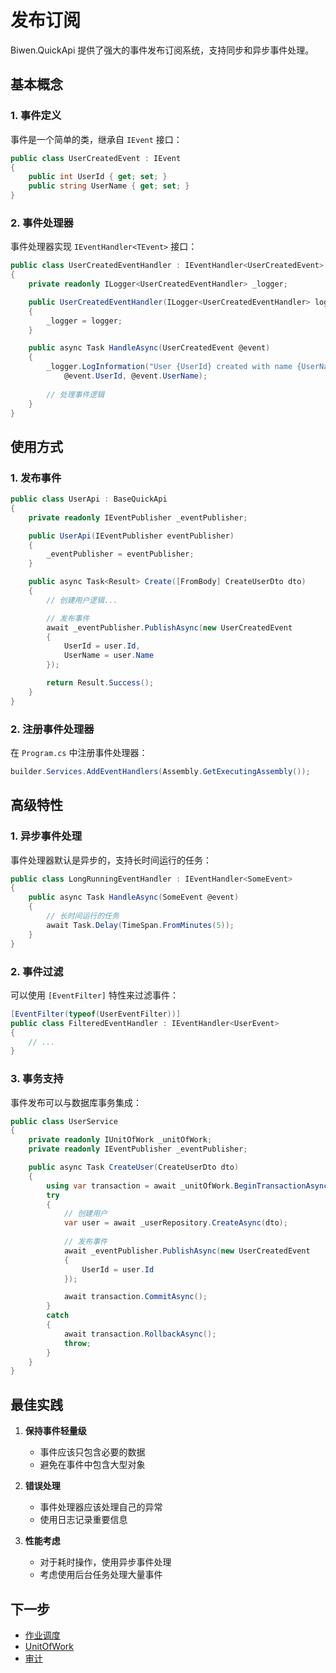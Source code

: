 # 发布订阅

Biwen.QuickApi 提供了强大的事件发布订阅系统，支持同步和异步事件处理。

## 基本概念

### 1. 事件定义

事件是一个简单的类，继承自 `IEvent` 接口：

```csharp
public class UserCreatedEvent : IEvent
{
    public int UserId { get; set; }
    public string UserName { get; set; }
}
```

### 2. 事件处理器

事件处理器实现 `IEventHandler<TEvent>` 接口：

```csharp
public class UserCreatedEventHandler : IEventHandler<UserCreatedEvent>
{
    private readonly ILogger<UserCreatedEventHandler> _logger;

    public UserCreatedEventHandler(ILogger<UserCreatedEventHandler> logger)
    {
        _logger = logger;
    }

    public async Task HandleAsync(UserCreatedEvent @event)
    {
        _logger.LogInformation("User {UserId} created with name {UserName}", 
            @event.UserId, @event.UserName);
        
        // 处理事件逻辑
    }
}
```

## 使用方式

### 1. 发布事件

```csharp
public class UserApi : BaseQuickApi
{
    private readonly IEventPublisher _eventPublisher;

    public UserApi(IEventPublisher eventPublisher)
    {
        _eventPublisher = eventPublisher;
    }

    public async Task<Result> Create([FromBody] CreateUserDto dto)
    {
        // 创建用户逻辑...

        // 发布事件
        await _eventPublisher.PublishAsync(new UserCreatedEvent
        {
            UserId = user.Id,
            UserName = user.Name
        });

        return Result.Success();
    }
}
```

### 2. 注册事件处理器

在 `Program.cs` 中注册事件处理器：

```csharp
builder.Services.AddEventHandlers(Assembly.GetExecutingAssembly());
```

## 高级特性

### 1. 异步事件处理

事件处理器默认是异步的，支持长时间运行的任务：

```csharp
public class LongRunningEventHandler : IEventHandler<SomeEvent>
{
    public async Task HandleAsync(SomeEvent @event)
    {
        // 长时间运行的任务
        await Task.Delay(TimeSpan.FromMinutes(5));
    }
}
```

### 2. 事件过滤

可以使用 `[EventFilter]` 特性来过滤事件：

```csharp
[EventFilter(typeof(UserEventFilter))]
public class FilteredEventHandler : IEventHandler<UserEvent>
{
    // ...
}
```

### 3. 事务支持

事件发布可以与数据库事务集成：

```csharp
public class UserService
{
    private readonly IUnitOfWork _unitOfWork;
    private readonly IEventPublisher _eventPublisher;

    public async Task CreateUser(CreateUserDto dto)
    {
        using var transaction = await _unitOfWork.BeginTransactionAsync();
        try
        {
            // 创建用户
            var user = await _userRepository.CreateAsync(dto);
            
            // 发布事件
            await _eventPublisher.PublishAsync(new UserCreatedEvent
            {
                UserId = user.Id
            });

            await transaction.CommitAsync();
        }
        catch
        {
            await transaction.RollbackAsync();
            throw;
        }
    }
}
```

## 最佳实践

1. **保持事件轻量级**
   - 事件应该只包含必要的数据
   - 避免在事件中包含大型对象

2. **错误处理**
   - 事件处理器应该处理自己的异常
   - 使用日志记录重要信息

3. **性能考虑**
   - 对于耗时操作，使用异步事件处理
   - 考虑使用后台任务处理大量事件

## 下一步

- [作业调度](Scheduling.md)
- [UnitOfWork](UnitOfWork.md)
- [审计](Auditing.md) 